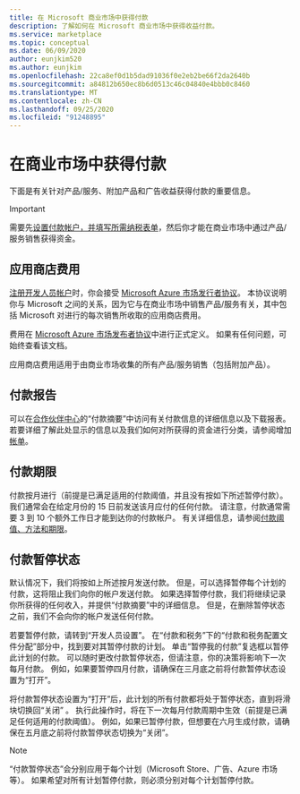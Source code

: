 ```yaml
---
title: 在 Microsoft 商业市场中获得付款
description: 了解如何在 Microsoft 商业市场中获得收益付款。
ms.service: marketplace
ms.topic: conceptual
ms.date: 06/09/2020
author: eunjkim520
ms.author: eunjkim
ms.openlocfilehash: 22ca8ef0d1b5dad91036f0e2eb2be66f2da2640b
ms.sourcegitcommit: a84812b650ec8b6d0513c46c04840e4bbb0c8460
ms.translationtype: MT
ms.contentlocale: zh-CN
ms.lasthandoff: 09/25/2020
ms.locfileid: "91248895"
---
```

# <a name="getting-paid-in-the-commercial-marketplace"></a>在商业市场中获得付款

下面是有关针对产品/服务、附加产品和广告收益获得付款的重要信息。

> [!IMPORTANT]
> 需要先[设置付款帐户，并填写所需纳税表单](/azure/marketplace/marketplace-payout-account-setup)，然后你才能在商业市场中通过产品/服务销售获得资金。

## <a name="store-fee"></a>应用商店费用

[注册开发人员帐户](https://go.microsoft.com/fwlink/p/?LinkID=615100)时，你会接受 [Microsoft Azure 市场发行者协议](https://go.microsoft.com/fwlink/p/?LinkID=699560)。 本协议说明你与 Microsoft 之间的关系，因为它与在商业市场中销售产品/服务有关，其中包括 Microsoft 对进行的每次销售所收取的应用商店费用。

费用在 [Microsoft Azure 市场发布者协议](https://go.microsoft.com/fwlink/p/?LinkID=699560)中进行正式定义。 如果有任何问题，可始终查看该文档。

应用商店费用适用于由商业市场收集的所有产品/服务销售（包括附加产品）。

## <a name="payout-reporting"></a>付款报告

可以在[合作伙伴中心](https://partner.microsoft.com/dashboard)的“付款摘要”中访问有关付款信息的详细信息以及下载报表。 若要详细了解此处显示的信息以及我们如何对所获得的资金进行分类，请参阅增加 [帐单](payout-statement.md)。

## <a name="payout-time-frame"></a>付款期限

付款按月进行（前提是已满足适用的付款阈值，并且没有按如下所述暂停付款）。 我们通常会在给定月份的 15 日前发送该月应付的任何付款。 请注意，付款通常需要 3 到 10 个额外工作日才能到达你的付款帐户。 有关详细信息，请参阅[付款阈值、方法和期限](payment-thresholds-methods-timeframes.md)。

## <a name="payout-hold-status"></a>付款暂停状态

默认情况下，我们将按如上所述按月发送付款。 但是，可以选择暂停每个计划的付款，这将阻止我们向你的帐户发送付款。 如果选择暂停付款，我们将继续记录你所获得的任何收入，并提供“付款摘要”中的详细信息。 但是，在删除暂停状态之前，我们不会向你的帐户发送任何付款。

若要暂停付款，请转到“开发人员设置”。 在“付款和税务”下的“付款和税务配置文件分配”部分中，找到要对其暂停付款的计划。 单击“暂停我的付款”复选框以暂停此计划的付款。 可以随时更改付款暂停状态，但请注意，你的决策将影响下一次每月付款。 例如，如果要暂停四月付款，请确保在三月底之前将付款暂停状态设置为“打开”。

将付款暂停状态设置为“打开”后，此计划的所有付款都将处于暂停状态，直到将滑块切换回“关闭” 。 执行此操作时，将在下一次每月付款周期中生效（前提是已满足任何适用的付款阈值）。 例如，如果已暂停付款，但想要在六月生成付款，请确保在五月底之前将付款暂停状态切换为“关闭”。

> [!NOTE]
> “付款暂停状态”会分别应用于每个计划（Microsoft Store、广告、Azure 市场等）。 如果希望对所有计划暂停付款，则必须分别对每个计划暂停付款。

